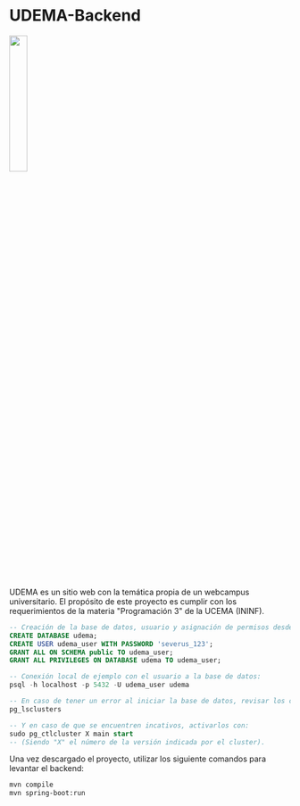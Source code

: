 # UDEMA-Backend
<img src="https://github.com/LucioFex/UDEMA-backend/assets/63211038/c1a53e0e-6e6d-4b60-9a08-30962629d8c7" width=25% height=auto>

UDEMA es un sitio web con la temática propia de un webcampus universitario.
El propósito de este proyecto es cumplir con los requerimientos de la materia "Programación 3" de la UCEMA (ININF).


```sql
-- Creación de la base de datos, usuario y asignación de permisos desde root.
CREATE DATABASE udema;
CREATE USER udema_user WITH PASSWORD 'severus_123';
GRANT ALL ON SCHEMA public TO udema_user;
GRANT ALL PRIVILEGES ON DATABASE udema TO udema_user;

-- Conexión local de ejemplo con el usuario a la base de datos:
psql -h localhost -p 5432 -U udema_user udema

-- En caso de tener un error al iniciar la base de datos, revisar los clusters con:
pg_lsclusters

-- Y en caso de que se encuentren incativos, activarlos con:
sudo pg_ctlcluster X main start
-- (Siendo "X" el número de la versión indicada por el cluster).
```

Una vez descargado el proyecto, utilizar los siguiente comandos para levantar el backend:
```bash
mvn compile
mvn spring-boot:run
```
